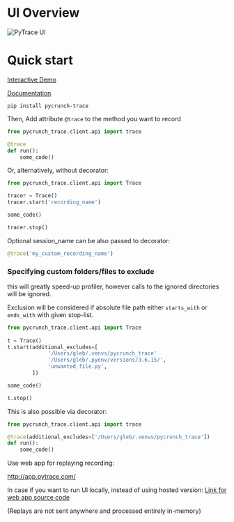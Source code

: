 # UI Overview

![PyTrace UI](https://hsto.org/webt/vp/im/xd/vpimxdvufmcmirahmktwpii79vw.png)


# Quick start

[Interactive Demo](https://app.pytrace.com/?open=v0.1-interactive-demo)

[Documentation](https://pytrace.com)


`pip install pycrunch-trace`

Then, Add attribute `@trace` to the method you want to record

```python
from pycrunch_trace.client.api import trace

@trace
def run():
    some_code()
```

Or, alternatively, without decorator:

```python
from pycrunch_trace.client.api import Trace

tracer = Trace()
tracer.start('recording_name')

some_code()

tracer.stop()
```


Optional session_name can be also passed to decorator:
```python
@trace('my_custom_recording_name')
``` 

### Specifying custom folders/files to exclude 
this will greatly speed-up profiler, however calls to the ignored directories will be ignored. 

Exclusion will be considered if absolute file path either `starts_with` or `ends_with` with given stop-list. 

```python
from pycrunch_trace.client.api import Trace
 
t = Trace()
t.start(additional_excludes=[
             '/Users/gleb/.venvs/pycrunch_trace'
             '/Users/gleb/.pyenv/versions/3.6.15/',
             'unwanted_file.py',
        ])

some_code()

t.stop()

```

This is also possible via decorator:

```python
from pycrunch_trace.client.api import trace

@trace(additional_excludes=['/Users/gleb/.venvs/pycrunch_trace'])
def run():
    some_code()
```




Use web app for replaying recording:

http://app.pytrace.com/

In case if you want to run UI locally, instead of using hosted version:
[Link for web app source code](https://github.com/gleb-sevruk/pycrunch-tracing-webui)

(Replays are not sent anywhere and processed entirely in-memory)
